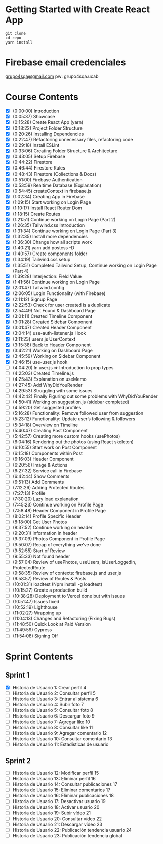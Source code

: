 # Getting Started with Create React App

```
git clone
cd repo
yarn install
```

# Firebase email credenciales

grupo4sqa@gmail.com
pw: grupo4sqa.ucab

# Course Contents

- [x] (0:00:00) Introduction
- [x] (0:05:37) Showcase
- [x] (0:15:28) Create React App (yarn)
- [x] (0:18:22) Project Folder Structure
- [x] (0:20:26) Installing Dependencies
- [x] (0:22:47) Refactoring unnecessary files, refactoring code
- [x] (0:29:18) Install ESLint
- [x] (0:33:06) Creating Folder Structure & Architecture
- [x] (0:43:05) Setup Firebase
- [x] (0:44:22) Firestore
- [x] (0:46:44) Firestore Rules
- [x] (0:48:43) Firestore (Collections & Docs)
- [x] (0:51:00) Firebase Authentication
- [x] (0:53:59) Realtime Database (Explanation)
- [x] (0:54:45) createContext in firebase.js
- [x] (1:02:34) Creating App in Firebase
- [x] (1:09:15) Start working on Login Page
- [x] (1:10:17) Install React Router Dom
- [x] (1:18:15) Create Routes
- [x] (1:21:51) Continue working on Login Page (Part 2)
- [x] (1:26:35) Tailwind.css Introduction
- [x] (1:31:34) Continue working on Login Page (Part 3)
- [x] (1:32:35) Install more dependencies
- [x] (1:36:30) Change how all scripts work
- [x] (1:40:21) yarn add postcss -D
- [x] (1:40:57) Create components folder
- [x] (1:34:19) Tailwind.css setup
- [x] (1:35:51) Completed Tailwind Setup, Continue working on Login Page (Part 4)
- [x] (1:39:28) Interjection: Field Value
- [x] (1:41:56) Continue working on Login Page
- [x] (2:01:47) Tailwind.config
- [x] (2:06:05) Login Functionality (with Firebase)
- [x] (2:11:12) Signup Page
- [x] (2:22:53) Check for user created is a duplicate
- [x] (2:54:49) Not Found & Dashboard Page
- [x] (3:01:11) Created Timeline Component
- [x] (3:01:28) Created Sidebar Component
- [x] (3:01:47) Created Header Component
- [x] (3:04:14) use-auth-listener.js Hook
- [x] (3:11:23) users.js UserContext
- [x] (3:15:38) Back to Header Component
- [x] (3:42:21) Working on Dashboard Page
- [x] (3:45:59) Working on Sidebar Component
- [x] (3:46:15) use-user.js hook
- [ ] (4:04:20) In user.js ⇒ Introduction to prop types
- [ ] (4:25:03) Created Timeline.js
- [ ] (4:25:43) Explanation on useMemo
- [ ] (4:27:45) Add WhyDidYouRender
- [ ] (4:29:53) Struggling with some issues
- [ ] (4:42:42) Finally Figuring out some problems with WhyDidYouRender
- [ ] (4:50:41) Working on suggestion.js (sidebar completed)
- [ ] (4:59:20) Get suggested profiles
- [ ] (5:16:28) Functionality: Remove followed user from suggestion
- [ ] (5:23:12) Functionality: Update user’s following & followers
- [ ] (5:34:18) Overview on Timeline
- [ ] (5:40:47) Creating Post Component
- [ ] (5:42:57) Creating more custom hooks (usePhotos)
- [ ] (6:04:16) Rendering out the photos (using React skeleton)
- [ ] (6:10:55) Start work on Post Component
- [ ] (6:15:18) Components within Post
- [ ] (6:16:03) Header Component
- [ ] (6:20:56) Image & Actions
- [ ] (6:27:32) Service call in Firebase
- [ ] (6:42:44) Show Comments
- [ ] (6:51:13) Add Comments
- [ ] (7:12:26) Adding Protected Routes
- [ ] (7:27:13) Profile
- [ ] (7:30:20) Lazy load explanation
- [ ] (7:45:23) Continue working on Profile Page
- [ ] (7:58:48) Header Component in Profile Page
- [ ] (8:02:14) Profile Specific Header
- [ ] (8:18:00) Get User Photos
- [ ] (8:37:52) Continue working on header
- [ ] (9:20:31) Information in header
- [ ] (9:37:09) Photos Component in Profile Page
- [ ] (9:50:07) Recap of everything we’ve done
- [ ] (9:52:55) Start of Review
- [ ] (9:55:33) Not found header
- [ ] (9:57:04) Review of usePhotos, useUsers, isUserLoggedIn, ProtectedRoute
- [ ] (9:58:35) Review of contexts: firebase.js and user.js
- [ ] (9:58:57) Review of Routes & Posts
- [ ] (10:01:31) loadtest (Npm install -g loadtest)
- [ ] (10:15:27) Create a production build
- [ ] (10:38:28) Deployment to Vercel done but with issues
- [ ] (10:51:47) Issues fixed
- [ ] (10:52:19) Lighthouse
- [ ] (11:02:27) Wrapping up
- [ ] (11:04:13) Changes and Refactoring (Fixing Bugs)
- [ ] (11:48:50) Quick Look at Paid Version
- [ ] (11:49:59) Cypress
- [ ] (11:54:08) Signing Off

# Sprint Contents

## Sprint 1

- [x] Historia de Usuario 1: Crear perfil 4
- [ ] Historia de Usuario 2: Consultar perfil 5
- [ ] Historia de Usuario 3: Entrar al sistema 6
- [ ] Historia de Usuario 4: Subir foto 7
- [ ] Historia de Usuario 5: Consultar foto 8
- [ ] Historia de Usuario 6: Descargar foto 9
- [ ] Historia de Usuario 7: Agregar like 10
- [ ] Historia de Usuario 8: Consultar like 11
- [ ] Historia de Usuario 9: Agregar comentario 12
- [ ] Historia de Usuario 10: Consultar comentario 13
- [ ] Historia de Usuario 11: Estadísticas de usuario

## Sprint 2

- [ ] Historia de Usuario 12: Modificar perfil 15
- [ ] Historia de Usuario 13: Eliminar perfil 16
- [ ] Historia de Usuario 14: Consultar publicaciones 17
- [ ] Historia de Usuario 15: Eliminar comentarios 17
- [ ] Historia de Usuario 16: Eliminar publicaciones 18
- [ ] Historia de Usuario 17: Desactivar usuario 19
- [ ] Historia de Usuario 18: Activar usuario 20
- [ ] Historia de Usuario 19: Subir vídeo 21
- [ ] Historia de Usuario 20: Consultar vídeo 22
- [ ] Historia de Usuario 21: Descargar vídeo 23
- [ ] Historia de Usuario 22: Publicación tendencia usuario 24
- [ ] Historia de Usuario 23: Publicación tendencia global
